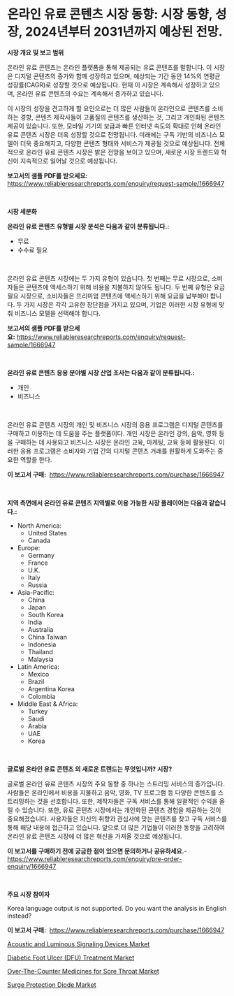 <p><h1>온라인 유료 콘텐츠 시장 동향: 시장 동향, 성장, 2024년부터 2031년까지 예상된 전망.</h1></p><p><strong>시장 개요 및 보고 범위</strong></p>
<p><p>온라인 유료 콘텐츠는 온라인 플랫폼을 통해 제공되는 유료 콘텐츠를 말합니다. 이 시장은 디지털 콘텐츠의 증가와 함께 성장하고 있으며, 예상되는 기간 동안 14%의 연평균 성장률(CAGR)로 성장할 것으로 예상됩니다. 현재 이 시장은 계속해서 성장하고 있으며, 온라인 유료 콘텐츠의 수요는 계속해서 증가하고 있습니다.</p><p>이 시장의 성장을 견고하게 할 요인으로는 더 많은 사람들이 온라인으로 콘텐츠를 소비하는 경향, 콘텐츠 제작사들이 고품질의 콘텐츠를 생산하는 것, 그리고 개인화된 콘텐츠 제공이 있습니다. 또한, 모바일 기기의 보급과 빠른 인터넷 속도의 확대로 인해 온라인 유료 콘텐츠 시장은 더욱 성장할 것으로 전망됩니다. 미래에는 구독 기반의 비즈니스 모델이 더욱 중요해지고, 다양한 콘텐츠 형태와 서비스가 제공될 것으로 예상됩니다. 전체적으로 온라인 유료 콘텐츠 시장은 밝은 전망을 보이고 있으며, 새로운 시장 트렌드와 혁신이 지속적으로 일어날 것으로 예상됩니다.</p></p>
<p><strong>보고서의 샘플 PDF를 받으세요:</strong> <a href="https://www.reliableresearchreports.com/enquiry/request-sample/1666947">https://www.reliableresearchreports.com/enquiry/request-sample/1666947</a></p>
<p>&nbsp;</p>
<p><strong>시장 세분화</strong></p>
<p><strong>온라인 유료 콘텐츠 유형별 시장 분석은 다음과 같이 분류됩니다.:</strong></p>
<p><ul><li>무료</li><li>수수료 필요</li></ul></p>
<p>&nbsp;</p>
<p><p>온라인 유료 콘텐츠 시장에는 두 가지 유형이 있습니다. 첫 번째는 무료 시장으로, 소비자들은 콘텐츠에 액세스하기 위해 비용을 지불하지 않아도 됩니다. 두 번째 유형은 요금 필요 시장으로, 소비자들은 프리미엄 콘텐츠에 액세스하기 위해 요금을 납부해야 합니다. 두 가지 시장은 각각 고유한 장단점을 가지고 있으며, 기업은 이러한 시장 유형에 맞춰 비즈니스 모델을 선택해야 합니다.</p></p>
<p><strong>보고서의 샘플 PDF를 받으세요:</strong>&nbsp;<a href="https://www.reliableresearchreports.com/enquiry/request-sample/1666947">https://www.reliableresearchreports.com/enquiry/request-sample/1666947</a></p>
<p>&nbsp;</p>
<p><strong> 온라인 유료 콘텐츠 응용 분야별 시장 산업 조사는 다음과 같이 분류됩니다.:</strong></p>
<p><ul><li>개인</li><li>비즈니스</li></ul></p>
<p>&nbsp;</p>
<p><p>온라인 유료 콘텐츠 시장의 개인 및 비즈니스 시장의 응용 프로그램은 디지털 콘텐츠를 구매하고 이용하는 데 도움을 주는 플랫폼이다. 개인 시장은 온라인 강의, 음악, 영화 등을 구매하는 데 사용되고 비즈니스 시장은 온라인 교육, 마케팅, 교육 등에 활용된다. 이러한 응용 프로그램은 소비자와 기업 간의 디지털 콘텐츠 거래를 원활하게 도와주는 중요한 역할을 한다.</p></p>
<p><strong>이 보고서 구매:</strong>&nbsp; <a href="https://www.reliableresearchreports.com/purchase/1666947">https://www.reliableresearchreports.com/purchase/1666947</a></p>
<p>&nbsp;</p>
<p><strong>지역 측면에서 온라인 유료 콘텐츠 지역별로 이용 가능한 시장 플레이어는 다음과 같습니다.:</strong></p>
<p><ul>
    <li>
        North America:
        <ul>
            <li>United States</li>
            <li>Canada</li>
        </ul>
    </li>
    <li>
        Europe:
        <ul>
            <li>Germany</li>
            <li>France</li>
            <li>U.K.</li>
            <li>Italy</li>
            <li>Russia</li>
        </ul>
    </li>
    <li>
        Asia-Pacific:
        <ul>
            <li>China</li>
            <li>Japan</li>
            <li>South Korea</li>
            <li>India</li>
            <li>Australia</li>
            <li>China Taiwan</li>
            <li>Indonesia</li>
            <li>Thailand</li>
            <li>Malaysia</li>
        </ul>
    </li>
    <li>
        Latin America:
        <ul>
            <li>Mexico</li>
            <li>Brazil</li>
            <li>Argentina Korea</li>
            <li>Colombia</li>
        </ul>
    </li>
    <li>
        Middle East & Africa:
        <ul>
            <li>Turkey</li>
            <li>Saudi</li>
            <li>Arabia</li>
            <li>UAE</li>
            <li>Korea</li>
        </ul>
    </li>
    </ul></p>
<p>&nbsp;</p>
<p><strong>글로벌 온라인 유료 콘텐츠 의 새로운 트렌드는 무엇입니까? 시장?</strong></p>
<p><p>글로벌 온라인 유료 콘텐츠 시장의 주요 동향 중 하나는 스트리밍 서비스의 증가입니다. 사람들은 온라인에서 비용을 지불하고 음악, 영화, TV 프로그램 등 다양한 콘텐츠를 스트리밍하는 것을 선호합니다. 또한, 제작자들은 구독 서비스를 통해 일괄적인 수익을 올릴 수 있습니다. 또한, 유료 콘텐츠 시장에서는 개인화된 콘텐츠 경험을 제공하는 것이 중요해졌습니다. 사용자들은 자신의 취향과 관심사에 맞는 콘텐츠를 찾고 구독 서비스를 통해 해당 내용에 접근하고 있습니다. 앞으로 더 많은 기업들이 이러한 동향을 고려하여 온라인 유료 콘텐츠 시장에 더 많은 혁신을 가져올 것으로 예상됩니다.</p></p>
<p><strong>이 보고서를 구매하기 전에 궁금한 점이 있으면 문의하거나 공유하세요.</strong>- <a href="https://www.reliableresearchreports.com/enquiry/pre-order-enquiry/1666947">https://www.reliableresearchreports.com/enquiry/pre-order-enquiry/1666947</a></p>
<p>&nbsp;</p>
<p><strong>주요 시장 참여자</strong></p>
<p><p>Korea language output is not supported. Do you want the analysis in English instead?</p></p>
<p><strong>이 보고서 구매:</strong>&nbsp;&nbsp;<a href="https://www.reliableresearchreports.com/purchase/1666947">https://www.reliableresearchreports.com/purchase/1666947</a></p>
<p><p><a href="https://github.com/pgtimber/Market-Research-Report-List-2/blob/main/acoustic-and-luminous-signaling-devices-market.md">Acoustic and Luminous Signaling Devices Market</a></p><p><a href="https://www.linkedin.com/pulse/diabetic-foot-ulcer-dfu-treatment-market-share-amp-new-trends-b6wef?trackingId=GmxUjTCeUgbvUvQ2iEdHWA%3D%3D">Diabetic Foot Ulcer (DFU) Treatment Market</a></p><p><a href="https://www.linkedin.com/pulse/over-the-counter-medicines-sore-throat-market-growth-trends-efw1e?trackingId=PxXaoT5gOtinQWY6pP2tdg%3D%3D">Over-The-Counter Medicines for Sore Throat Market</a></p><p><a href="https://github.com/lataunyatinikmelvin59ilbd0dv/Market-Research-Report-List-1/blob/main/surge-protection-diode-market.md">Surge Protection Diode Market</a></p></p>
